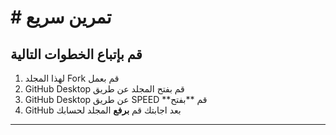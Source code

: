 # # تمرين سريع

##  قم بإتباع الخطوات التالية

1. لهذا المجلد Fork قم بعمل
2. GitHub Desktop قم بفتح المجلد عن طريق  
3. GitHub Desktop عن طريق SPEED **قم **بفتح 
4. GitHub بعد اجابتك قم **برفع** المجلد لحسابك 
-------------------
